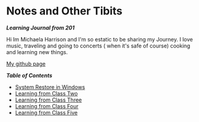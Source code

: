# Notes and Other Tibits 
***Learning Journal from 201*** 

Hi Im Michaela Harrison and I'm so estatic to be sharing my Journey. I love music, traveling and going to concerts ( when it's safe of course) cooking and learning new things.

[My github page](https://github.com/kaylalh)


***Table of Contents***
- [System Restore in Windows](/class1.md)
- [Learning from Class Two](/class2.md)
- [Learning from Class Three](/class3.md)
- [Learning from Class Four](/class4.md)
- [Learning from Class Five](/class5.md)
